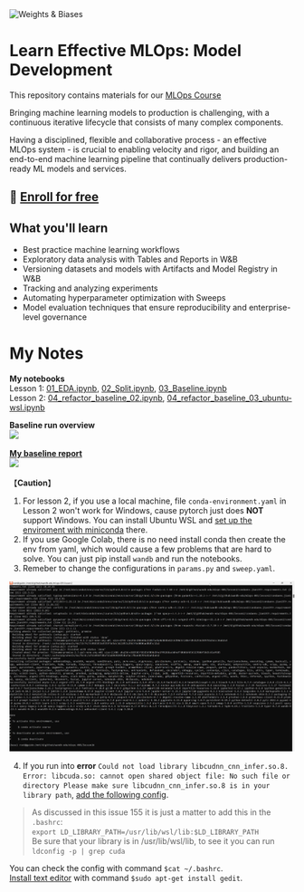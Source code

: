 <img src="https://i.imgur.com/gb6B4ig.png" width="400" alt="Weights & Biases" />

# Learn Effective MLOps: Model Development

This repository contains materials for our [MLOps Course](https://www.wandb.courses/courses/effective-mlops-model-development)

Bringing machine learning models to production is challenging, with a continuous iterative lifecycle that consists of many complex components. 

Having a disciplined, flexible and collaborative process - an effective MLOps system - is crucial to enabling velocity and rigor, and building an end-to-end machine learning pipeline that continually delivers production-ready ML models and services.

## 🚀 [Enroll for free](https://www.wandb.courses/courses/effective-mlops-model-development)

## What you'll learn

- Best practice machine learning workflows
- Exploratory data analysis with Tables and Reports in W&B
- Versioning datasets and models with Artifacts and Model Registry in W&B
- Tracking and analyzing experiments
- Automating hyperparameter optimization with Sweeps
- Model evaluation techniques that ensure reproducibility and enterprise-level governance

# My Notes

**My notebooks**  
Lesson 1: [01_EDA.ipynb](https://nbviewer.org/github/Nov05/wandb-edu/blob/main/mlops-001/lesson1/01_EDA.ipynb), [02_Split.ipynb](https://nbviewer.org/github/Nov05/wandb-edu/blob/main/mlops-001/lesson1/02_Split.ipynb), [03_Baseline.ipynb](https://nbviewer.org/github/Nov05/wandb-edu/blob/main/mlops-001/lesson1/03_Baseline.ipynb)  
Lesson 2: [04_refactor_baseline_02.ipynb](https://nbviewer.org/github/Nov05/wandb-edu/blob/main/mlops-001/lesson2/04_refactor_baseline_02.ipynb), [04_refactor_baseline_03_ubuntu-wsl.ipynb](https://nbviewer.org/github/Nov05/wandb-edu/blob/6c232b0cd4c46863e056425d3d7c8bd20c342189/mlops-001/lesson2/04_refactor_baseline_03_ubuntu-wsl.ipynb)  

**Baseline run overview**  
<img src="https://raw.githubusercontent.com/Nov05/pictures/master/repos/wandb-edu/2023-03-07%2004_35_52-royal-sky-5%20_%20mlops-course-001%20%E2%80%93%20Weights%20%26%20Biases.jpg">  

**[My baseline report](https://api.wandb.ai/links/novemberfifth/dlmvt4ss)**  
<img src="https://raw.githubusercontent.com/Nov05/pictures/master/repos/wandb-edu/2023-03-08%2011_45_24-20230224_mlops_lesson-1_03-baseline%20report%20_%20mlops-course-001%20%E2%80%93%20Weights%20%26%20Biases.jpg" width=600>  

【**Caution**】  
1. For lesson 2, if you use a local machine, file `conda-environment.yaml` in Lesson 2 won't work for Windows, cause pytorch just does **NOT** support Windows. You can install Ubuntu WSL and [set up the enviroment with miniconda](https://www.how2shout.com/linux/install-miniconda-on-ubuntu-22-04-lts-jammy-linux/) there. 
2. If you use Google Colab, there is no need install conda then create the env from yaml, which would cause a few problems that are hard to solve. You can just pip install `wandb` and run the notebooks.    
3. Remeber to change the configurations in `params.py` and `sweep.yaml`.  
<img src="https://raw.githubusercontent.com/Nov05/pictures/master/repos/wandb-edu/2023-03-08%2004_39_06-root%40guido_%20_mnt_d_github_wandb-edu_mlops-001_lesson2.jpg"> 

4. If you run into **error** `Could not load library libcudnn_cnn_infer.so.8. Error: libcuda.so: cannot open shared object file: No such file or directory
Please make sure libcudnn_cnn_infer.so.8 is in your library path`, [add the following config](https://discuss.pytorch.org/t/libcudnn-cnn-infer-so-8-library-can-not-found/164661).   

> As discussed in this issue 155 it is just a matter to add this in the `.bashrc`:  
> `export LD_LIBRARY_PATH=/usr/lib/wsl/lib:$LD_LIBRARY_PATH`  
> Be sure that your library is in /usr/lib/wsl/lib, to see it you can run  
> `ldconfig -p | grep cuda`   

You can check the config with command `$cat ~/.bashrc`.  
[Install text editor](https://help.ubuntu.com/community/gedit) with command `$sudo apt-get install gedit`.  


